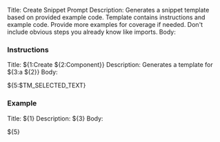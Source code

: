 Title: Create Snippet Prompt
Description: Generates a snippet template based on provided example code. Template contains instructions and example code. Provide more examples for coverage if needed. Don't include obvious steps you already know like imports.
Body:

### Instructions

Title: ${1:Create ${2:Component}}
Description: Generates a template for ${3:a ${2}}
Body:

${5:$TM_SELECTED_TEXT}

### Example

Title: ${1}
Description: ${3}
Body:

${5}
